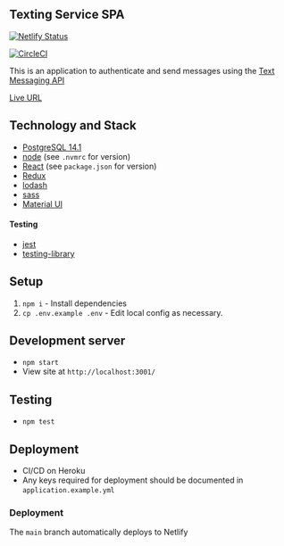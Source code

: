 ## Texting Service SPA

[![Netlify Status](https://api.netlify.com/api/v1/badges/2349379f-1e07-4f93-8e4c-845c276a173b/deploy-status)](https://app.netlify.com/sites/natasha-texting-service/deploys)

[![CircleCI](https://circleci.com/gh/Natasha08/texting-service-spa/tree/main.svg?style=shield&circle-token=da593661935b31ef44cce1bd8446858ac36919fd)](https://circleci.com/gh/Natasha08/texting-service-spa/tree/main)

This is an application to authenticate and send messages using the [Text Messaging API](https://github.com/Natasha08/texting-service)

[Live URL](https://natasha-texting-service.netlify.app/)

## Technology and Stack
- [PostgreSQL 14.1](https://www.postgresql.org/docs/current/)
- [node](https://nodejs.org/) (see `.nvmrc` for version)
- [React](https://facebook.github.io/react/)  (see `package.json` for version)
- [Redux](http://redux.js.org/docs/basics/UsageWithReact.html)
- [lodash](https://lodash.com/docs/)
- [sass](http://sass-lang.com/documentation/file.SASS_REFERENCE.html)
- [Material UI](https://mui.com/material-ui/getting-started/installation/)

#### Testing
- [jest](https://github.com/facebook/jest)
- [testing-library](https://github.com/testing-library)

## Setup
1. `npm i` - Install dependencies
3. `cp .env.example .env` - Edit local config as necessary.

## Development server
- `npm start`
- View site at `http://localhost:3001/`

## Testing
- `npm test`

## Deployment
- CI/CD on Heroku
- Any keys required for deployment should be documented in `application.example.yml`

### Deployment

The `main` branch automatically deploys to Netlify
